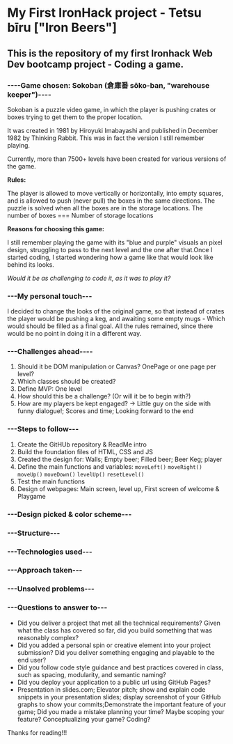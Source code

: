 # My First IronHack project - Tetsu bīru ["Iron Beers"]

<h2>This is the repository of my first Ironhack Web Dev bootcamp project - Coding a game.</h2>

<h3><b>----Game chosen: Sokoban (倉庫番 sōko-ban, "warehouse keeper")----</b></h3>

<p>Sokoban is a puzzle video game, in which the player is pushing crates or boxes trying to get them to the proper location.</p>
<p>It was created in 1981 by Hiroyuki Imabayashi and published in December 1982 by Thinking Rabbit.
This was in fact the version I still remember playing.</p>

<p>Currently, more than 7500+ levels have been created for various versions of the game.</p>

<p><b>Rules:</b></p>
<p>The player is allowed to move vertically or horizontally, into empty squares, and is allowed to push (never pull) the boxes in the same directions. The puzzle is solved when all the boxes are in the storage locations.
The number of boxes === Number of storage locations</p>

<p><b>Reasons for choosing this game:</b></p>
<p>I still remember playing the game with its "blue and purple" visuals an pixel design, struggling to pass to the next level and the one after that.Once I started coding, I started wondering how a game like that would look like behind its looks.</p>
<i>Would it be as challenging to code it, as it was to play it?</i>
<br>

<h3><b>---My personal touch---</b></h3>

<p>I decided to change the looks of the original game, so that instead of crates the player would be pushing a keg, and awaiting some empty mugs - Which would should be filled as a final goal.
All the rules remained, since there would be no point in doing it in a different way.</p>

<h3><b>---Challenges ahead----</b></h3>
<ol> 
  <li>Should it be DOM manipulation or Canvas? OnePage or one page per level?</li>
  <li>Which classes should be created?</li>
  <li>Define MVP: One level</li>
  <li>How should this be a challenge? (Or will it be to begin with?)</li>
  <li>How are my players be kept engaged? -> Little guy on the side with funny dialogue!; Scores and time; Looking forward to the end</li>
</ol>

<h3><b>---Steps to follow---</b></h3>
<ol>
  <li>Create the GitHUb repository & ReadMe intro </li>
  <li>Build the foundation files of HTML, CSS and JS  </li>
  <li>Created the design for: Walls; Empty beer; Filled beer; Beer Keg; player  </li>
  <li>Define the main functions and variables: <code>moveLeft()</code> <code>moveRight()</code> <code>moveUp()</code> <code>moveDown()</code> <code>levelUp()</code> <code>resetLevel()</code> </li>
  <li>Test the main functions </li>
  <li>Design of webpages: Main screen, level up, First screen of welcome & Playgame </li>
</ol>

<h3><b>---Design picked & color scheme---</b></h3>
  
<h3><b>---Structure---</b></h3>
<h3><b>---Technologies used---</b></h3>
<h3><b>---Approach taken---</b></h3>
<h3><b>---Unsolved problems---</b></h3>
<h3><b>---Questions to answer to---</b></h3>
<ul>
  <li>Did you deliver a project that met all the technical requirements? Given what the class has covered so far, did you build something that was reasonably complex?</li>
  <li>Did you added a personal spin or creative element into your project submission? Did you deliver something engaging and playable to the end user?</li>
  <li>Did you follow code style guidance and best practices covered in class, such as spacing, modularity, and semantic naming?</li>
  <li>Did you deploy your application to a public url using GitHub Pages?</li>
  <li>Presentation in slides.com; Elevator pitch; show and explain code snippets in your presentation slides; display screenshot of your GitHub graphs to show your commits;Demonstrate the important feature of your game; Did you made a mistake planning your time? Maybe scoping your feature? Conceptualizing your game? Coding?</li>



</ul>


Thanks for reading!!!
